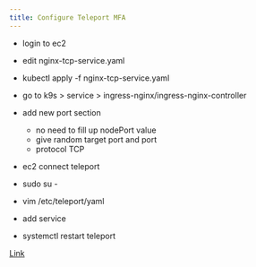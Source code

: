 ```yaml
---
title: Configure Teleport MFA
---
```


- login to ec2
- edit nginx-tcp-service.yaml
- kubectl apply -f nginx-tcp-service.yaml
- go to k9s > service > ingress-nginx/ingress-nginx-controller
- add new port section

  - no need to fill up nodePort value
  - give random target port and port
  - protocol TCP

- ec2 connect teleport
- sudo su -
- vim /etc/teleport/yaml
- add service
- systemctl restart teleport

[Link](https://kubernetes.github.io/ingress-nginx/user-guide/exposing-tcp-udp-services/)
